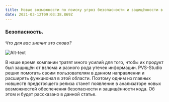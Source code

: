 ```yaml
---
title: Новые возможности по поиску угроз безопасности и защищённости в PVS-Studio 7.12
date: 2021-03-12T09:03:38.869Z
---
```

<!--StartFragment-->

### Безопасность.

*Что для вас значит это слово?* 

![Alt-text](/img/fiksator.jpg "Image-title")

В наше время компании тратят много усилий для того, чтобы их продукт был защищён от взлома и разного рода утечек информации. PVS-Studio решил помогать своим пользователям в данном направлении и расширять функционал в этой области. Поэтому одним из главных новшеств предстоящего релиза станет появление в анализаторе новых возможностей обеспечения безопасности и защищённости кода. Об этом и будет рассказано в данной статье.